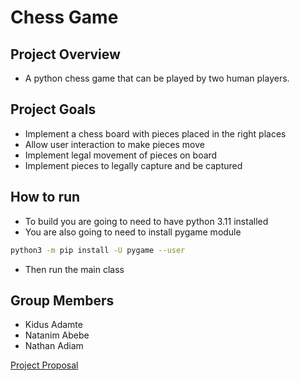 # Chess Game 

## Project Overview
- A python chess game that can be played by two human players.

## Project Goals 
- Implement a chess board with pieces placed in the right places
- Allow user interaction to make pieces move
- Implement legal movement of pieces on board
- Implement pieces to legally capture and be captured

## How to run
- To build you are going to need to have python 3.11 installed
- You are also going to need to install pygame module
```bash
python3 -m pip install -U pygame --user
```
- Then run the main class 

## Group Members
- Kidus Adamte
- Natanim Abebe
- Nathan Adiam

[Project Proposal](https://github.com/K-Dawg101/CIS-1051-Project-Ideas/blob/main/proposal.md)
